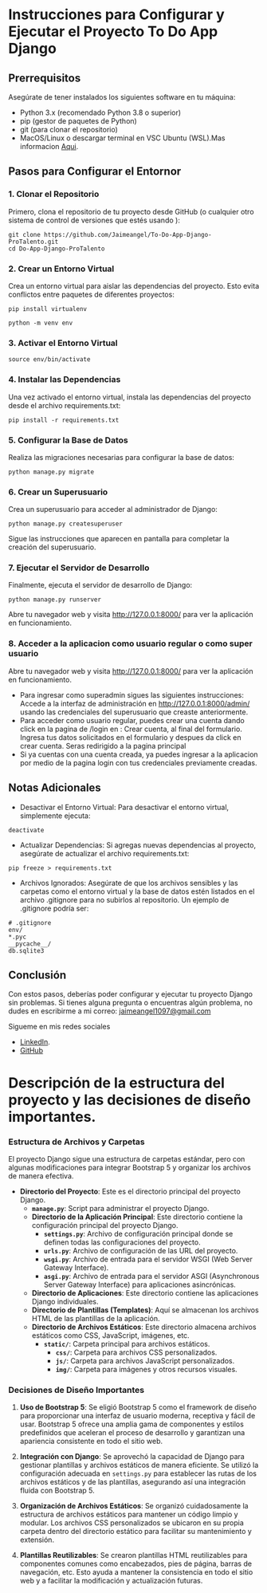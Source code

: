 # Instrucciones para Configurar y Ejecutar el Proyecto To Do App Django

## Prerrequisitos

Asegúrate de tener instalados los siguientes software en tu máquina:

* Python 3.x (recomendado Python 3.8 o superior)
* pip (gestor de paquetes de Python)
* git (para clonar el repositorio)
* MacOS/Linux o descargar terminal en VSC Ubuntu (WSL).Mas informacion [Aqui](https://learn.microsoft.com/es-es/windows/wsl/tutorials/wsl-vscode).

## Pasos para Configurar el Entornor

### 1. Clonar el Repositorio
Primero, clona el repositorio de tu proyecto desde GitHub (o cualquier otro sistema de control de versiones que estés usando ):

```
git clone https://github.com/Jaimeangel/To-Do-App-Django-ProTalento.git
cd Do-App-Django-ProTalento
```

### 2. Crear un Entorno Virtual
Crea un entorno virtual para aislar las dependencias del proyecto. Esto evita conflictos entre paquetes de diferentes proyectos:

```
pip install virtualenv
```

```
python -m venv env
```

### 3. Activar el Entorno Virtual
```
source env/bin/activate
```

### 4. Instalar las Dependencias
Una vez activado el entorno virtual, instala las dependencias del proyecto desde el archivo requirements.txt:
```
pip install -r requirements.txt
```

### 5. Configurar la Base de Datos
Realiza las migraciones necesarias para configurar la base de datos:
```
python manage.py migrate
```
### 6. Crear un Superusuario
Crea un superusuario para acceder al administrador de Django:
```
python manage.py createsuperuser
```
Sigue las instrucciones que aparecen en pantalla para completar la creación del superusuario.

### 7. Ejecutar el Servidor de Desarrollo
Finalmente, ejecuta el servidor de desarrollo de Django:
```
python manage.py runserver
```
Abre tu navegador web y visita http://127.0.0.1:8000/ para ver la aplicación en funcionamiento.

### 8. Acceder a la aplicacion como usuario regular o como super usuario
Abre tu navegador web y visita http://127.0.0.1:8000/ para ver la aplicación en funcionamiento. 
* Para ingresar como superadmin sigues las siguientes instrucciones:
Accede a la interfaz de administración en http://127.0.0.1:8000/admin/ usando las credenciales del superusuario que creaste anteriormente.
* Para acceder como usuario regular, puedes crear una cuenta dando click en la pagina de /login en : Crear cuenta, al final del formulario. Ingresa tus datos solicitados en el formulario y despues da click en crear cuenta. Seras redirigido a la pagina principal
* Si ya cuentas con una cuenta creada, ya puedes ingresar a la aplicacion por medio de la pagina login con tus credenciales previamente creadas.


## Notas Adicionales
* Desactivar el Entorno Virtual: Para desactivar el entorno virtual, simplemente ejecuta:
```
deactivate
```
* Actualizar Dependencias: Si agregas nuevas dependencias al proyecto, asegúrate de actualizar el archivo requirements.txt:
```
pip freeze > requirements.txt
```
* Archivos Ignorados: Asegúrate de que los archivos sensibles y las carpetas como el entorno virtual y la base de datos estén listados en el archivo .gitignore para no subirlos al repositorio. Un ejemplo de .gitignore podría ser:
```
# .gitignore
env/
*.pyc
__pycache__/
db.sqlite3
```

## Conclusión
Con estos pasos, deberías poder configurar y ejecutar tu proyecto Django sin problemas. Si tienes alguna pregunta o encuentras algún problema, no dudes en escribirme a mi correo: jaimeangel1097@gmail.com

Sigueme en mis redes sociales
* [LinkedIn](https://www.linkedin.com/in/jaimeangeldev/).
* [GitHub](https://github.com/Jaimeangel/)


# Descripción de la estructura del proyecto y las decisiones de diseño importantes.

### Estructura de Archivos y Carpetas

El proyecto Django sigue una estructura de carpetas estándar, pero con algunas modificaciones para integrar Bootstrap 5 y organizar los archivos de manera efectiva.

- **Directorio del Proyecto**: Este es el directorio principal del proyecto Django.
    - **`manage.py`**: Script para administrar el proyecto Django.
    - **Directorio de la Aplicación Principal**: Este directorio contiene la configuración principal del proyecto Django.
        - **`settings.py`**: Archivo de configuración principal donde se definen todas las configuraciones del proyecto.
        - **`urls.py`**: Archivo de configuración de las URL del proyecto.
        - **`wsgi.py`**: Archivo de entrada para el servidor WSGI (Web Server Gateway Interface).
        - **`asgi.py`**: Archivo de entrada para el servidor ASGI (Asynchronous Server Gateway Interface) para aplicaciones asincrónicas.
    - **Directorio de Aplicaciones**: Este directorio contiene las aplicaciones Django individuales.
    - **Directorio de Plantillas (Templates)**: Aquí se almacenan los archivos HTML de las plantillas de la aplicación.
    - **Directorio de Archivos Estáticos**: Este directorio almacena archivos estáticos como CSS, JavaScript, imágenes, etc.
        - **`static/`**: Carpeta principal para archivos estáticos.
            - **`css/`**: Carpeta para archivos CSS personalizados.
            - **`js/`**: Carpeta para archivos JavaScript personalizados.
            - **`img/`**: Carpeta para imágenes y otros recursos visuales.

### Decisiones de Diseño Importantes

1. **Uso de Bootstrap 5**: Se eligió Bootstrap 5 como el framework de diseño para proporcionar una interfaz de usuario moderna, receptiva y fácil de usar. Bootstrap 5 ofrece una amplia gama de componentes y estilos predefinidos que aceleran el proceso de desarrollo y garantizan una apariencia consistente en todo el sitio web.

2. **Integración con Django**: Se aprovechó la capacidad de Django para gestionar plantillas y archivos estáticos de manera eficiente. Se utilizó la configuración adecuada en `settings.py` para establecer las rutas de los archivos estáticos y de las plantillas, asegurando así una integración fluida con Bootstrap 5.

3. **Organización de Archivos Estáticos**: Se organizó cuidadosamente la estructura de archivos estáticos para mantener un código limpio y modular. Los archivos CSS personalizados se ubicaron en su propia carpeta dentro del directorio estático para facilitar su mantenimiento y extensión.

4. **Plantillas Reutilizables**: Se crearon plantillas HTML reutilizables para componentes comunes como encabezados, pies de página, barras de navegación, etc. Esto ayuda a mantener la consistencia en todo el sitio web y a facilitar la modificación y actualización futuras.